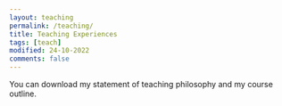 ```yaml
---
layout: teaching
permalink: /teaching/
title: Teaching Experiences
tags: [teach]
modified: 24-10-2022
comments: false
---
```

You can download my statement of teaching philosophy and my course outline.
